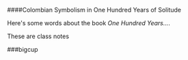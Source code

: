 ####Colombian Symbolism in One Hundred Years of Solitude

Here's some words about the book _One Hundred Years..._.

These are class notes

###bigcup
